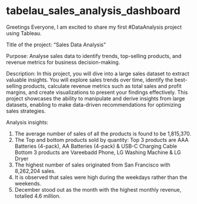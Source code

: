 # tabelau_sales_analysis_dashboard

Greetings Everyone,
I am excited to share my first #DataAnalysis project using Tableau.

Title of the project: “Sales Data Analysis”

Purpose: 
Analyse sales data to identify trends, top-selling products, and revenue metrics for business decision-making.

Description: 
In this project, you will dive into a large sales dataset to extract valuable insights. You will explore sales trends over time, identify the best-selling products, calculate revenue metrics such as total sales and profit margins, and create visualizations to present your findings effectively. This project showcases the ability to manipulate and derive insights from large datasets, enabling to make data-driven recommendations for optimizing sales strategies.

Analysis insights:
1.	The average number of sales of all the products is found to be 1,815,370.
2.	The Top and bottom products sold by quantity:
Top 3 products are AAA Batteries (4-pack), AA Batteries (4-pack) & USB-C Charging Cable
Bottom 3 products are Vareebadd Phone, LG Washing Machine & LG Dryer
3.	The highest number of sales originated from San Francisco with 8,262,204 sales.
4.	It is observed that sales were high during the weekdays rather than the weekends.
5.	December stood out as the month with the highest monthly revenue, totalled 4.6 million.
